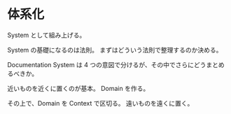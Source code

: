 # 体系化

System として組み上げる。

System の基礎になるのは法則。
まずはどういう法則で整理するのか決める。

Documentation System は 4 つの意図で分けるが、その中でさらにどうまとめるべきか。

近いものを近くに置くのが基本。
Domain を作る。

その上で、Domain を Context で区切る。
遠いものを遠くに置く。
